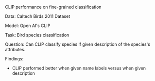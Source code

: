 CLIP performance on fine-grained classification

Data: Caltech Birds 2011 Dataset

Model: Open AI's CLIP

Task: Bird species classification

Question: Can CLIP classify species if given description of the species's attributes.


Findings:
- CLIP performed better when given name labels versus when given description
